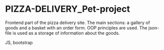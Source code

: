 # PIZZA-DELIVERY_Pet-project
Frontend part of the pizza delivery site. 
The main sections: a gallery of goods and a basket with an order form. 
OOP principles are used. 
The json-file is used as a storage of information about the goods. 

JS, bootstrap
